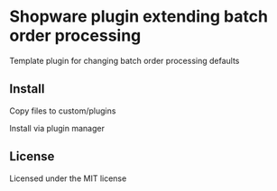 # Shopware plugin extending batch order processing

Template plugin for changing batch order processing defaults

## Install

Copy files to custom/plugins

Install via plugin manager

## License

Licensed under the MIT license
